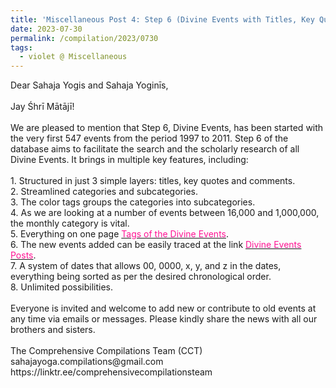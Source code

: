 ```yaml
---
title: 'Miscellaneous Post 4: Step 6 (Divine Events with Titles, Key Quotes, and Comments)'
date: 2023-07-30
permalink: /compilation/2023/0730
tags:
  - violet @ Miscellaneous
---
```


<p>
Dear Sahaja Yogis and Sahaja Yoginīs,<br>
<br>
Jay Śhrī Mātājī!<br>
<br>
We are pleased to mention that Step 6, Divine Events, has been started with the very first 547 events from the period 1997 to 2011. Step 6 of the database aims to facilitate the search and the scholarly research of all Divine Events. It brings in multiple key features, including:<br>
<br>
1. Structured in just 3 simple layers: titles, key quotes and comments.<br>
2. Streamlined categories and subcategories.<br>
3. The color tags groups the categories into subcategories.<br>
4. As we are looking at a number of events between 16,000 and 1,000,000, the monthly category is vital.<br>
5. Everything on one page <a href="https://seven-teams.github.io/tag-events/"><font color="deeppink">Tags of the Divine Events</font></a>.<br>
6. The new events added can be easily traced at the link <a href="https://seven-teams.github.io/tag-events/"><font color="deeppink">Divine Events Posts</font></a>.<br>
7. A system of dates that allows 00, 0000, x, y, and z in the dates, everything being sorted as per the desired chronological order.<br>
8. Unlimited possibilities.<br>
<br>
Everyone is invited and welcome to add new or contribute to old events at any time via emails or messages. Please kindly share the news with all our brothers and sisters.<br>
<br>
The Comprehensive Compilations Team (CCT)<br>
sahajayoga.compilations@gmail.com<br>
https://linktr.ee/comprehensivecompilationsteam<br>
</p>